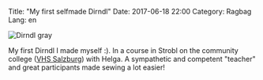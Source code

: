 Title: "My first selfmade Dirndl"
Date: 2017-06-18 22:00
Category: Ragbag
Lang: en

![Dirndl gray]({filename}images/ragbag/dirndl-gray.jpg "Dirndl Gray")


My first Dirndl I made myself :). 
In a course in Strobl on the community college ([VHS Salzburg](https://www.volkshochschule.at/)) with Helga. 
A sympathetic and competent "teacher" and great participants made sewing a lot easier!
